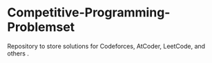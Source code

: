 # Competitive-Programming-Problemset
Repository to store solutions for Codeforces, AtCoder, LeetCode, and others .
